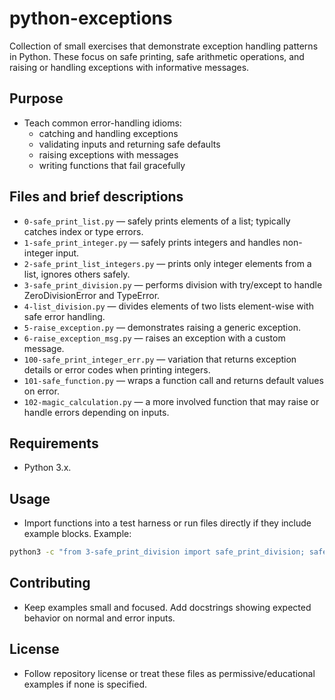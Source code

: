 # python-exceptions

Collection of small exercises that demonstrate exception handling patterns in Python. These focus on safe printing, safe arithmetic operations, and raising or handling exceptions with informative messages.

## Purpose
- Teach common error-handling idioms:
	- catching and handling exceptions
	- validating inputs and returning safe defaults
	- raising exceptions with messages
	- writing functions that fail gracefully

## Files and brief descriptions
- `0-safe_print_list.py` — safely prints elements of a list; typically catches index or type errors.
- `1-safe_print_integer.py` — safely prints integers and handles non-integer input.
- `2-safe_print_list_integers.py` — prints only integer elements from a list, ignores others safely.
- `3-safe_print_division.py` — performs division with try/except to handle ZeroDivisionError and TypeError.
- `4-list_division.py` — divides elements of two lists element-wise with safe error handling.
- `5-raise_exception.py` — demonstrates raising a generic exception.
- `6-raise_exception_msg.py` — raises an exception with a custom message.
- `100-safe_print_integer_err.py` — variation that returns exception details or error codes when printing integers.
- `101-safe_function.py` — wraps a function call and returns default values on error.
- `102-magic_calculation.py` — a more involved function that may raise or handle errors depending on inputs.

## Requirements
- Python 3.x.

## Usage
- Import functions into a test harness or run files directly if they include example blocks. Example:

```bash
python3 -c "from 3-safe_print_division import safe_print_division; safe_print_division(10, 2)"
```

## Contributing
- Keep examples small and focused. Add docstrings showing expected behavior on normal and error inputs.

## License
- Follow repository license or treat these files as permissive/educational examples if none is specified.
